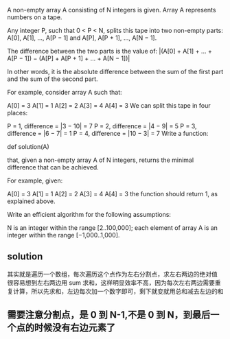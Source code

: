 A non-empty array A consisting of N integers is given. Array A represents numbers on a tape.

Any integer P, such that 0 < P < N, splits this tape into two non-empty parts: A[0], A[1], ..., A[P − 1] and A[P], A[P + 1], ..., A[N − 1].

The difference between the two parts is the value of: |(A[0] + A[1] + ... + A[P − 1]) − (A[P] + A[P + 1] + ... + A[N − 1])|

In other words, it is the absolute difference between the sum of the first part and the sum of the second part.

For example, consider array A such that:

A[0] = 3
A[1] = 1
A[2] = 2
A[3] = 4
A[4] = 3
We can split this tape in four places:

P = 1, difference = |3 − 10| = 7
P = 2, difference = |4 − 9| = 5
P = 3, difference = |6 − 7| = 1
P = 4, difference = |10 − 3| = 7
Write a function:

def solution(A)

that, given a non-empty array A of N integers, returns the minimal difference that can be achieved.

For example, given:

A[0] = 3
A[1] = 1
A[2] = 2
A[3] = 4
A[4] = 3
the function should return 1, as explained above.

Write an efficient algorithm for the following assumptions:

N is an integer within the range [2..100,000];
each element of array A is an integer within the range [−1,000..1,000].

## solution

其实就是遍历一个数组，每次遍历这个点作为左右分割点，求左右两边的绝对值
很容易想到左右两边用 sum 求和，这样明显效率不高，因为每次左右两边需要重复计算，所以先求和，左边每次加一个数字即可，剩下就变就用总和减去左边的和

## 需要注意分割点，是 0 到 N-1,不是 0 到 N，到最后一个点的时候没有右边元素了
